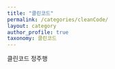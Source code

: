 ```yaml
---
title: "클린코드"
permalink: /categories/cleanCode/ 
layout: category
author_profile: true
taxonomy: 클린코드 
---
```


클린코드 정주행
